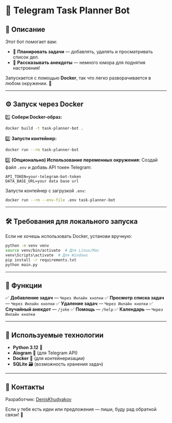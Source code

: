 # 📝 Telegram Task Planner Bot

## 🚀 Описание
Этот бот помогает вам:
- 📅 **Планировать задачи** — добавлять, удалять и просматривать список дел.
- 🤣 **Рассказывать анекдоты** — немного юмора для поднятия настроения!

Запускается с помощью **Docker**, так что легко разворачивается в любом окружении. 🐳

---

## ⚙️ Запуск через Docker

1️⃣ **Собери Docker-образ:**
```sh
docker build -t task-planner-bot .
```

2️⃣ **Запусти контейнер:**
```sh
docker run --rm task-planner-bot
```

3️⃣ **(Опционально) Использование переменных окружения:**
Создай файл `.env` и добавь API токен Telegram:
```env
API_TOKEN=your-telegram-bot-token
DATA_BASE_URL=your data base url
```
Запусти контейнер с загрузкой `.env`:
```sh
docker run --rm --env-file .env task-planner-bot
```

---

## 🛠 Требования для локального запуска

Если не хочешь использовать Docker, установи вручную:
```sh
python -m venv venv
source venv/bin/activate  # Для Linux/Mac
venv\Scripts\activate  # Для Windows
pip install -r requirements.txt
python main.py
```

---

## 🎯 Функции
✅ **Добавление задач** — `Через Инлайн кнопки`
✅ **Просмотр списка задач** — `Через Инлайн кнопки`
✅ **Удаление задач** — `Через Инлайн кнопки`
✅ **Случайный анекдот** — `/joke`
✅ **Помощь** — `/help`
✅ **Календарь** — `Через Инлайн кнопки`


---

## 📌 Используемые технологии
- **Python 3.12** 🐍
- **Aiogram** 🤖 (для Telegram API)
- **Docker** 🐳 (для контейнеризации)
- **SQLite** 🗃 (возможность хранения задач)

---

## 🔗 Контакты
Разработчик: [DenisKhudyakov](https://github.com/DenisKhudyakov)

Если у тебя есть идеи или предложения — пиши, буду рад обратной связи! 🚀


